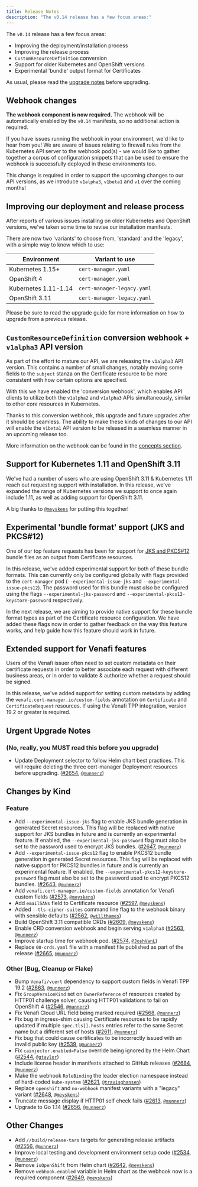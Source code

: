 ```yaml
---
title: Release Notes
description: "The v0.14 release has a few focus areas:"
---
```


The `v0.14` release has a few focus areas:

- Improving the deployment/installation process
- Improving the release process
- `CustomResourceDefinition` conversion
- Support for older Kubernetes and OpenShift versions
- Experimental 'bundle' output format for Certificates

As usual, please read the
[upgrade notes](/docs/installation/upgrading/upgrading-0.13-0.14/) before
upgrading.

## Webhook changes

**The webhook component is now required.** The webhook will be automatically
enabled by the `v0.14` manifests, so no additional action is required.

If you have issues running the webhook in your environment, we'd like to hear
from you! We are aware of issues relating to firewall rules from the Kubernetes
API server to the webhook pod(s) - we would like to gather together a corpus of
configuration snippets that can be used to ensure the webhook is successfully
deployed in these environments too.

This change is required in order to support the upcoming changes to our API
versions, as we introduce `v1alpha3`, `v1beta1` and `v1` over the coming months!

## Improving our deployment and release process

After reports of various issues installing on older Kubernetes and OpenShift
versions, we've taken some time to revise our installation manifests.

There are now two 'variants' to choose from, 'standard' and the 'legacy', with a
simple way to know which to use:

| Environment          | Variant to use             |
| -------------------- | -------------------------- |
| Kubernetes 1.15+     | `cert-manager.yaml`        |
| OpenShift 4          | `cert-manager.yaml`        |
| Kubernetes 1.11-1.14 | `cert-manager-legacy.yaml` |
| OpenShift 3.11       | `cert-manager-legacy.yaml` |

Please be sure to read the upgrade guide for more information on how to upgrade
from a previous release.

## `CustomResourceDefinition` conversion webhook + `v1alpha3` API version

As part of the effort to mature our API, we are releasing the `v1alpha3` API
version. This contains a number of small changes, notably moving some fields to
the `subject` stanza on the Certificate resource to be more consistent with how
certain options are specified.

With this we have enabled the 'conversion webhook', which enables API clients to
utilize both the `v1alpha2` and `v1alpha3` APIs simultaneously, similar to other
core resources in Kubernetes.

Thanks to this conversion webhook, this upgrade and future upgrades after it
should be seamless. The ability to make these kinds of changes to our API will
enable the `v1beta1` API version to be released in a seamless manner in an
upcoming release too.

More information on the webhook can be found in the
[concepts section](/docs/concepts/webhook/).

## Support for Kubernetes 1.11 and OpenShift 3.11

We've had a number of users who are using OpenShift 3.11 & Kubernetes 1.11 reach
out requesting support with installation. In this release, we've expanded the
range of Kubernetes versions we support to once again include 1.11, as well as
adding support for OpenShift 3.11.

A big thanks to [`@meyskens`](https://github.com/meyskens) for putting this
together!

## Experimental 'bundle format' support (JKS and PKCS#12)

One of our top feature requests has been for support for
[JKS and PKCS#12](https://github.com/jetstack/cert-manager/issues/586) bundle
files as an output from Certificate resources.

In this release, we've added experimental support for both of these bundle
formats. This can currently only be configured globally with flags provided to
the `cert-manager` pod (`--experimental-issue-jks` and
`--experimental-issue-pkcs12`). The password used for this bundle must _also_ be
configured using the flags `--experimental-jks-password` and
`--experimental-pkcs12-keystore-password` respectively.

In the next release, we are aiming to provide native support for these bundle
format types as part of the Certificate resource configuration. We have added
these flags now in order to gather feedback on the way this feature works, and
help guide how this feature should work in future.

## Extended support for Venafi features

Users of the Venafi issuer often need to set custom metadata on their
certificate requests in order to better associate each request with different
business areas, or in order to validate & authorize whether a request should be
signed.

In this release, we've added support for setting custom metadata by adding the
`venafi.cert-manager.io/custom-fields` annotation on `Certificate` and
`CertificateRequest` resources. If using the Venafi TPP integration, version
19.2 or greater is required.

## Urgent Upgrade Notes

### (No, really, you MUST read this before you upgrade)

- Update Deployment selector to follow Helm chart best practices. This will
  require deleting the three cert-manager Deployment resources before upgrading.
  ([#2654](https://github.com/jetstack/cert-manager/pull/2654),
  [`@munnerz`](https://github.com/munnerz))

## Changes by Kind

### Feature

- Add `--experimental-issue-jks` flag to enable JKS bundle generation in
  generated Secret resources. This flag will be replaced with native support for
  JKS bundles in future and is currently an experimental feature. If enabled,
  the `--experimental-jks-password` flag must also be set to the password used
  to encrypt JKS bundles.
  ([#2647](https://github.com/jetstack/cert-manager/pull/2647),
  [`@munnerz`](https://github.com/munnerz))
- Add `--experimental-issue-pkcs12` flag to enable PKCS12 bundle generation in
  generated Secret resources. This flag will be replaced with native support for
  PKCS12 bundles in future and is currently an experimental feature. If enabled,
  the `--experimental-pkcs12-keystore-password` flag must also be set to the
  password used to encrypt PKCS12 bundles.
  ([#2643](https://github.com/jetstack/cert-manager/pull/2643),
  [`@munnerz`](https://github.com/munnerz))
- Add `venafi.cert-manager.io/custom-fields` annotation for Venafi custom fields
  ([#2573](https://github.com/jetstack/cert-manager/pull/2573),
  [`@meyskens`](https://github.com/meyskens))
- Add `emailSANs` field to Certificate resource
  ([#2597](https://github.com/jetstack/cert-manager/pull/2597),
  [`@meyskens`](https://github.com/meyskens))
- Added `--tls-cipher-suites` command line flag to the webhook binary with
  sensible defaults
  ([#2562](https://github.com/jetstack/cert-manager/pull/2562),
  [`@willthames`](https://github.com/willthames))
- Build OpenShift 3.11 compatible CRDs
  ([#2609](https://github.com/jetstack/cert-manager/pull/2609),
  [`@meyskens`](https://github.com/meyskens))
- Enable CRD conversion webhook and begin serving `v1alpha3`
  ([#2563](https://github.com/jetstack/cert-manager/pull/2563),
  [`@munnerz`](https://github.com/munnerz))
- Improve startup time for webhook pod.
  ([#2574](https://github.com/jetstack/cert-manager/pull/2574),
  [`@JoshVanL`](https://github.com/JoshVanL))
- Replace `00-crds.yaml` file with a manifest file published as part of the
  release ([#2665](https://github.com/jetstack/cert-manager/pull/2665),
  [`@munnerz`](https://github.com/munnerz))

### Other (Bug, Cleanup or Flake)

- Bump `Venafi/vcert` dependency to support custom fields in Venafi TPP 19.2
  ([#2663](https://github.com/jetstack/cert-manager/pull/2663),
  [`@munnerz`](https://github.com/munnerz))
- Fix `GroupVersionKind` set on `OwnerReference` of resources created by HTTP01
  challenge solver, causing HTTP01 validations to fail on OpenShift 4
  ([#2546](https://github.com/jetstack/cert-manager/pull/2546),
  [`@munnerz`](https://github.com/munnerz))
- Fix Venafi Cloud URL field being marked required
  ([#2568](https://github.com/jetstack/cert-manager/pull/2568),
  [`@munnerz`](https://github.com/munnerz))
- Fix bug in ingress-shim causing Certificate resources to be rapidly updated if
  multiple `spec.tls[].hosts` entries refer to the same Secret name but a
  different set of hosts
  ([#2611](https://github.com/jetstack/cert-manager/pull/2611),
  [`@munnerz`](https://github.com/munnerz))
- Fix bug that could cause certificates to be incorrectly issued with an invalid
  public key ([#2539](https://github.com/jetstack/cert-manager/pull/2539),
  [`@munnerz`](https://github.com/munnerz))
- Fix `cainjector.enabled=False` override being ignored by the Helm Chart
  ([#2544](https://github.com/jetstack/cert-manager/pull/2544),
  [`@gtaylor`](https://github.com/gtaylor))
- Include license header in manifests attached to GitHub releases
  ([#2684](https://github.com/jetstack/cert-manager/pull/2684),
  [`@munnerz`](https://github.com/munnerz))
- Make the webhook `RoleBinding` the leader election namespace instead of
  hard-coded `kube-system`
  ([#2621](https://github.com/jetstack/cert-manager/pull/2621),
  [`@travisghansen`](https://github.com/travisghansen))
- Replace `openshift` and `no-webhook` manifest variants with a "legacy" variant
  ([#2648](https://github.com/jetstack/cert-manager/pull/2648),
  [`@meyskens`](https://github.com/meyskens))
- Truncate message display if HTTP01 self check fails
  ([#2613](https://github.com/jetstack/cert-manager/pull/2613),
  [`@munnerz`](https://github.com/munnerz))
- Upgrade to Go 1.14
  ([#2656](https://github.com/jetstack/cert-manager/pull/2656),
  [`@munnerz`](https://github.com/munnerz))

## Other Changes

- Add `//build/release-tars` targets for generating release artifacts
  ([#2556](https://github.com/jetstack/cert-manager/pull/2556),
  [`@munnerz`](https://github.com/munnerz))
- Improve local testing and development environment setup code
  ([#2534](https://github.com/jetstack/cert-manager/pull/2534),
  [`@munnerz`](https://github.com/munnerz))
- Remove `isOpenShift` from Helm chart
  ([#2642](https://github.com/jetstack/cert-manager/pull/2642),
  [`@meyskens`](https://github.com/meyskens))
- Remove `webhook.enabled` variable in Helm chart as the webhook now is a
  required component
  ([#2649](https://github.com/jetstack/cert-manager/pull/2649),
  [`@meyskens`](https://github.com/meyskens))
